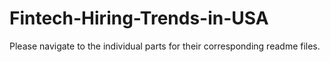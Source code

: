# Fintech-Hiring-Trends-in-USA

Please navigate to the individual parts for their corresponding readme files.
